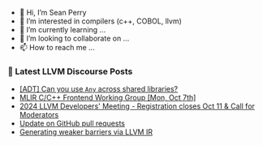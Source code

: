 - 👋 Hi, I’m Sean Perry
- 👀 I’m interested in compilers (c++, COBOL, llvm)
- 🌱 I’m currently learning ...
- 💞️ I’m looking to collaborate on ...
- 📫 How to reach me ...

<!---
s66perry/s66perry is a ✨ special ✨ repository because its `README.md` (this file) appears on your GitHub profile.
You can click the Preview link to take a look at your changes.
--->
### 📕 Latest LLVM Discourse Posts

<!-- DISCOURSE-LLVM:START -->
- [[ADT] Can you use `Any` across shared libraries?](https://discourse.llvm.org/t/adt-can-you-use-any-across-shared-libraries/82373#post_1)
- [MLIR C/C++ Frontend Working Group [Mon, Oct 7th]](https://discourse.llvm.org/t/mlir-c-c-frontend-working-group-mon-oct-7th/82372#post_1)
- [2024 LLVM Developers&#39; Meeting - Registration closes Oct 11 &amp; Call for Moderators](https://discourse.llvm.org/t/2024-llvm-developers-meeting-registration-closes-oct-11-call-for-moderators/82370#post_1)
- [Update on GitHub pull requests](https://discourse.llvm.org/t/update-on-github-pull-requests/71540?page=10#post_189)
- [Generating weaker barriers via LLVM IR](https://discourse.llvm.org/t/generating-weaker-barriers-via-llvm-ir/82364#post_4)
<!-- DISCOURSE-LLVM:END -->
